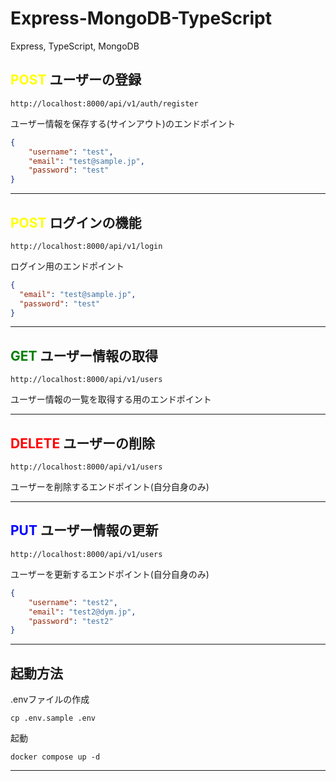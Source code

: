 # Express-MongoDB-TypeScript

Express, TypeScript, MongoDB

## <span style="color: yellow">POST</span> ユーザーの登録
```text
http://localhost:8000/api/v1/auth/register
```
ユーザー情報を保存する(サインアウト)のエンドポイント

```json
{
    "username": "test",
    "email": "test@sample.jp",
    "password": "test"
}
```

---

## <span style="color: yellow">POST</span> ログインの機能
```text
http://localhost:8000/api/v1/login
```
ログイン用のエンドポイント

```json
{
  "email": "test@sample.jp",
  "password": "test"
}
```

---

## <span style="color: green">GET</span> ユーザー情報の取得
```text
http://localhost:8000/api/v1/users
```
ユーザー情報の一覧を取得する用のエンドポイント

---

## <span style="color: red">DELETE</span> ユーザーの削除
```text
http://localhost:8000/api/v1/users
```
ユーザーを削除するエンドポイント(自分自身のみ)

---

## <span style="color: blue">PUT</span> ユーザー情報の更新
```text
http://localhost:8000/api/v1/users
```
ユーザーを更新するエンドポイント(自分自身のみ)

```json
{
    "username": "test2",
    "email": "test2@dym.jp",
    "password": "test2"
}
```

---

## 起動方法

.envファイルの作成
```shell
cp .env.sample .env
```

起動
```shell
docker compose up -d
```

---
